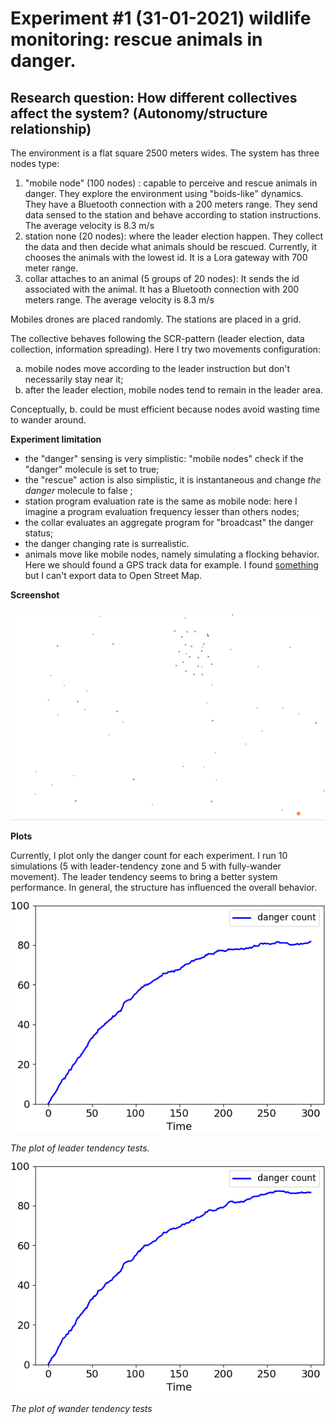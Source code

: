 # Experiment #1 (31-01-2021) wildlife monitoring: rescue animals in danger. 

## **Research question**:  How different collectives affect the system? (Autonomy/structure relationship)

The environment is a flat square 2500 meters wides. The system has three nodes type:

1. "mobile node" (100 nodes) : capable to perceive and rescue animals in danger. They explore the environment using "boids-like" dynamics. They have a Bluetooth connection with a 200 meters range. They send data sensed to the station and behave according to station instructions.  The average velocity is 8.3 m/s
2. station none (20 nodes): where the leader election happen. They collect the data and then decide what animals should be rescued. Currently, it chooses the animals with the lowest id. It is a Lora gateway with 700 meter range.
3. collar attaches to an animal (5 groups of 20 nodes): It sends the id associated with the animal. It has a Bluetooth connection with 200 meters range. The average velocity is 8.3 m/s

Mobiles drones are placed randomly. The stations are placed in a grid.

The collective behaves following the SCR-pattern (leader election, data collection, information spreading). Here I try two movements configuration:
<ol type="a">
  <li> mobile nodes move according to the leader instruction but don't necessarily stay near it;</li>
  <li> after the leader election, mobile nodes tend to remain in the leader area.</li>
</ol>

Conceptually, b. could be must efficient  because nodes avoid wasting time to wander around.

**Experiment limitation**

- the "danger" sensing is very simplistic: "mobile nodes" check if the "danger" molecule is set to true;
- the "rescue" action is also simplistic, it is instantaneous and change *the* *danger* molecule to false ;
- station program evaluation rate is the same as mobile node: here I imagine a program evaluation frequency  lesser than others nodes;
- the collar evaluates an aggregate program for "broadcast" the danger status;
- the danger changing rate is surrealistic. 
- animals move like mobile nodes, namely simulating a flocking behavior. Here we should found a GPS track data for example. I found [something](https://www.movebank.org/cms/movebank-main) but I can't export data to Open Street Map. 

**Screenshot**

![](./assets/result/31-01-21/snapshot.png)

**Plots**

Currently, I plot only the danger count for each experiment. I run 10 simulations (5 with leader-tendency zone and 5 with fully-wander movement). The leader tendency seems to bring a better system performance. In general, the structure has influenced the overall behavior.

![](./assets/result/31-01-21/leader/leader_01_.png)

*The plot of leader tendency tests.*

![](./assets/result/31-01-21/noleader/noleader_01_.png)

*The plot of wander tendency tests*